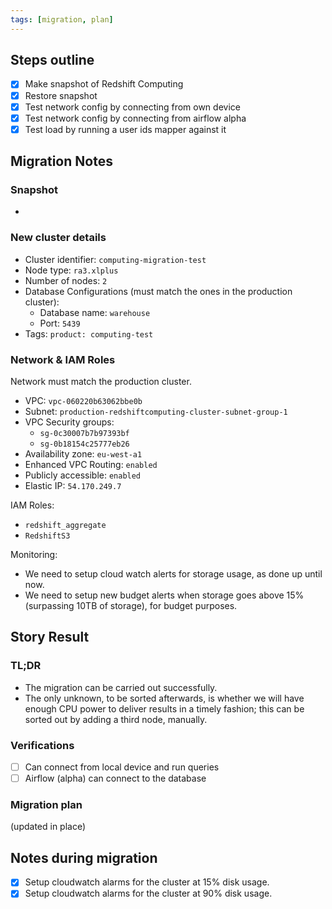 ```yaml
---
tags: [migration, plan]
---
```


## Steps outline
- [x] Make snapshot of Redshift Computing
- [x] Restore snapshot
- [x] Test network config by connecting from own device
- [x] Test network config by connecting from airflow alpha
- [x] Test load by running a user ids mapper against it

## Migration Notes

### Snapshot
- 
### New cluster details
-   Cluster identifier: `computing-migration-test`
-   Node type: `ra3.xlplus`
-   Number of nodes: `2`
-   Database Configurations (must match the ones in the production cluster):
    -   Database name: `warehouse`
    -   Port: `5439`
-   Tags: `product: computing-test`

### Network & IAM Roles
Network must match the production cluster.
- VPC: `vpc-060220b63062bbe0b`
-  Subnet: `production-redshiftcomputing-cluster-subnet-group-1`
-  VPC Security groups:
    - `sg-0c30007b7b97393bf`
    - `sg-0b18154c25777eb26`
- Availability zone: `eu-west-a1`
- Enhanced VPC Routing: `enabled`
- Publicly accessible: `enabled`
- Elastic IP: `54.170.249.7`

IAM Roles:
- `redshift_aggregate`
- `RedshiftS3`

Monitoring:
- We need to setup cloud watch alerts for storage usage, as done up until now.
- We need to setup new budget alerts when storage goes above 15% (surpassing 10TB of storage), for budget purposes.

## Story Result

### TL;DR
- The migration can be carried out successfully.
- The only unknown, to be sorted afterwards, is whether we will have enough CPU power to deliver results in a timely fashion; this can be sorted out by adding a third node, manually.

### Verifications
- [ ] Can connect from local device and run queries
- [ ] Airflow (alpha) can connect to the database

### Migration plan
(updated in place)

## Notes during migration
- [x] Setup cloudwatch alarms for the cluster at 15% disk usage.
- [x] Setup cloudwatch alarms for the cluster at 90% disk usage.